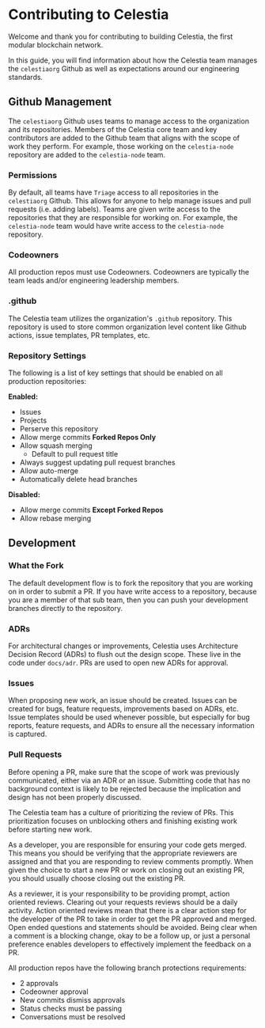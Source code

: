 # Contributing to Celestia

Welcome and thank you for contributing to building Celestia, the first modular
blockchain network.

In this guide, you will find information about how the Celestia team manages the
`celestiaorg` Github as well as expectations around our engineering standards.

## Github Management

The `celestiaorg` Github uses teams to manage access to the organization and
its repositories. Members of the Celestia core team and key contributors are
added to the Github team that aligns with the scope of work they perform. For
example, those working on the `celestia-node` repository are added to the
`celestia-node` team.

### Permissions

By default, all teams have `Triage` access to all repositories in the
`celestiaorg` Github. This allows for anyone to help manage issues and pull
requests (i.e. adding labels). Teams are given write access to the repositories
that they are responsible for working on. For example, the `celestia-node` team
would have write access to the `celestia-node` repository.

### Codeowners

All production repos must use Codeowners. Codeowners are typically the team
leads and/or engineering leadership members.

### .github

The Celestia team utilizes the organization's `.github` repository. This
repository is used to store common organization level content like Github
actions, issue templates, PR templates, etc.

### Repository Settings

The following is a list of key settings that should be enabled on all production
repositories:

**Enabled:**

- Issues
- Projects
- Perserve this repository
- Allow merge commits **Forked Repos Only**
- Allow squash merging
  - Default to pull request title
- Always suggest updating pull request branches
- Allow auto-merge
- Automatically delete head branches

**Disabled:**

- Allow merge commits **Except Forked Repos**
- Allow rebase merging

## Development

### What the Fork

The default development flow is to fork the repository that you are working on
in order to submit a PR. If you have write access to a repository, because you
are a member of that sub team, then you can push your development branches
directly to the repository.

### ADRs

For architectural changes or improvements, Celestia uses Architecture Decision
Record (ADRs) to flush out the design scope. These live in the code under
`docs/adr`. PRs are used to open new ADRs for approval.

### Issues

When proposing new work, an issue should be created. Issues can be created for
bugs, feature requests, improvements based on ADRs, etc. Issue templates should
be used whenever possible, but especially for bug reports, feature requests, and
ADRs to ensure all the necessary information is captured.

### Pull Requests

Before opening a PR, make sure that the scope of work was previously
communicated, either via an ADR or an issue. Submitting code that has no
background context is likely to be rejected because the implication and design
has not been properly discussed.

The Celestia team has a culture of prioritizing the review of PRs. This
prioritization focuses on unblocking others and finishing existing work before
starting new work.

As a developer, you are responsible for ensuring your code gets merged. This
means you should be verifying that the appropriate reviewers are assigned and
that you are responding to review comments promptly. When given the choice to
start a new PR or work on closing out an existing PR, you should usually choose
closing out the existing PR.

As a reviewer, it is your responsibility to be providing prompt, action oriented
reviews. Clearing out your requests reviews should be a daily activity. Action
oriented reviews mean that there is a clear action step for the developer of
the PR to take in order to get the PR approved and merged. Open ended questions
and statements should be avoided. Being clear when a comment is a blocking change,
okay to be a follow up, or just a personal preference enables developers to
effectively implement the feedback on a PR.  

All production repos have the following branch protections requirements:

- 2 approvals
- Codeowner approval
- New commits dismiss approvals
- Status checks must be passing
- Conversations must be resolved
